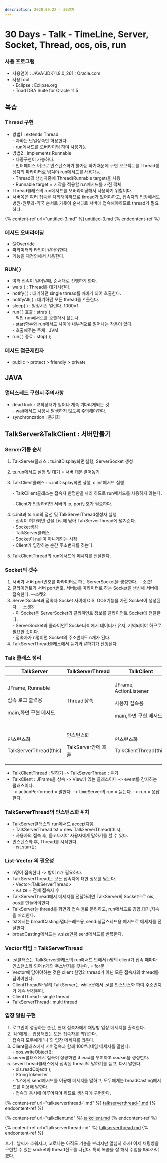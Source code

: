 ```yaml
---
description: 2020.09.22 - 30일차
---
```


# 30 Days - Talk - TimeLine, Server, Socket, Thread, oos, ois, run

### 사용 프로그램

* 사용언어 : JAVA(JDK)1.8.0\_261 : Oracle.com
* 사용Tool \
  \- Eclipse : Eclipse.org\
  \- Toad DBA Suite for Oracle 11.5

## 복습

### Thread 구현

* 방법1 : extends Thread\
  \- 자바는 단일상속만 허용한다.\
  \- run메서드를 오버라이딩 하여 사용가능
* 방법2 : implements Runnable\
  \- 다중구현이 가능하다.\
  \- 인터페이스 이므로 인스턴스화가 불가능 하기때문에 구현 오브젝트를 Thread생성자의 파라미터로 넘겨야 run메서드를 사용가능\
  \- Thread의 생성자중에 Thread(Runnable target)을 사용\
  \- Runnable target = 시작을 적용할 run메서드를 가진 객체
* Thread클래스의 run메서드를 오버라이딩해서 사용하기 위함이다.
* 서버쪽은 여러 접속을 처리해야하므로 thread가 있어야하고, 접속자의 입장에서도 병원-원무과-약국 순서로 가듯이 순서대로 서버에 접속해야하므로 thread가 필요하다.

{% content-ref url="untitled-3.md" %}
[untitled-3.md](untitled-3.md)
{% endcontent-ref %}

### 메서드 오버라이딩

* @Override
* 파라미터와 타입이 같아야한다.
* 기능을 재정의해서 사용한다.

### RUN( )

* 여러 접속이 일어날때, 순서대로 진행하게 한다.
* wait( ) : Thread를 대기시킨다.
* notify( ) : 대기하던 single thread를 차례가 되어 호출한다.
* notifyAll( ) : 대기하던 모든 thread를 호출한다.
* sleep( ) : 일정시간 얼린다. 1000=1 
* run( ) 호출 : strat( );\
  \- 직접 run메서드를 호출하지 않는다.\
  \- start함수와 run메서드 사이에 내부적으로 일어나는 작용이 있다.\
  \- 호출해주는 주체 : JVM
* run( ) 종료 : stop( );

### 메서드 접근제한자

* public > protect > friendly > private

## JAVA

### 멀티스레드 구현시 주의사항

* dead lock : 교착상태가 일어나 계속 기다리게되는 것\
  \- wait메서드 사용시 발생하지 않도록 주의해야한다.
* synchronzation : 동기화

## TalkServer\&TalkClient : 서버만들기

### Server기동 순서

1. TalkServer클래스 : ts.initDisplay화면 실행, ServerSocket 생성 
2. ts.run메서드 실행 및 대기 = 서버 대문 열어놓기
3.  TalkClient클래스 :  c.initDisplay화면 실행, c.init메서드 실행

    \- TalkClilent클래스는 접속자 한명만을 처리 하므로 run메서드를 사용하지 않는다.

    \- Client가 입장하려면 서버의 ip, port번호가 필요하다.
4. c.init과 ts.run의 접선 및 TalkServerThread생성자 실행\
   \- 접속이 허가되면 값을 List에 담아 TalkServerThread에 넘겨준다.\
   \- Socket생성\
   \- TalkServer클래스\
   \- Socket이 null이 아니게되는 시점\
   \- Client가 입장하는 순간 주소번지를 갖는다.
5. TalkClientThread의 run메서드에 메세지를 전달한다.

### Socket의 갯수

1. 서버가 서버 port번호를 파라미터로 하는 ServerSocket을 생성한다. --소켓1
2. 클라이언트가 서버 port번호, 서버ip를 파라미터로 하는 Socket을 생성해 서버에 접속한다. --소켓2
3. ServerSocket과 접속자 Socket 사이에 OIS, OOS기능을 가진 Socket이 생성된다. --소켓3\
   \- 이 Socket은 ServerSocket의 클라이언트 정보를 클라이언트 Socket에 전달한다.\
   \- ServerSocket과 클라이언트Socket사이에서 데이터가 유지, 기억되어야 하므로 필요한 것이다.\
   \- 접속자가 n명이면 Socket의 주소번지도 n개가 된다.
4. TalkServerThread클래스에서 듣기와 말하기가 진행된다.

### Talk 클래스 정리

| TalkServer                                                   | TalkServerThread                   | TalkClient                                                       | TalkClientThread                   |
| ------------------------------------------------------------ | ---------------------------------- | ---------------------------------------------------------------- | ---------------------------------- |
| <p>JFrame, Runnable</p><p>접속 로그 출력용</p><p>main,화면 구현 메서드</p> | Thread 상속                          | <p>JFrame, ActionListener</p><p>사용자 접속용</p><p>main,화면 구현 메서드</p> | Thread 상속                          |
| <p>인스턴스화</p><p>TalkServerThread(this)</p>                    | <p>인스턴스화</p><p>TalkServer안에 호출</p> | <p>인스턴스화</p><p>TalkClientThread(this)</p>                        | <p>인스턴스화</p><p>TalkServer안에 호출</p> |

* TalkClientThread : 말하기 -> TalkServerThread : 듣기 
* TalkClient : JFrame을 상속 -> View가 있는 클래스이다 -> event를 감지하는 클래스이다. \
  \-> actionPerformed = 말한다. -> timeServer의 run = 듣는다. -> run = 응답한다.

### TalkServerThread의 인스턴스화 위치

* TalkServer클래스의 run메서드 accept다음\
  \- TalkServerThread tst = new TalkServerThread(this);\
  \- 사용자의 접속 후, 듣고나서야 사용자에게 말하기를 할 수 있다.
* 인스턴스화 후, Thread를 시작한다.\
  \- tst.start();

### List-Vector 의 필요성

* n명이 접속한다 -> 방이 n개 필요하다.
* TalkServerThread는 모든 접속자에 대한 정보를 담는다.\
  \- Vector\<TalkServerThread>\
  \- v.size = 전체 접속자 수
* TalkServerThread에서 메세지를 전달하려면 TalkServer의 Socket으로 ois, oos를 만들어야한다.
* TalkServer는 thread를 화면과 접속 둘로 분리하고, run메서드로 경합,대기,지속을 처리한다.
* tst에서는 broadCasting:멀티스레드용, send:싱글스레드용 메서드로 메세지를 전달한다.
* broadCasting메서드는 v.size만큼 send메서드를 반복한다.

### Vector 타입 = TalkServerThread

* tst클래스는 TalkServer클래스의 run메서드 안에서 n명의 client가 접속 때마다 \
  인스턴스화 되어 n개의 주소번지를 갖는다. = for문
* Vector에 담아야하는 것은 client 한명의 thread가 아닌 모든 접속자의 thread를 담아야한다.
* ClientThread와 달리 TalkServer는 while문에서 tst를 인스턴스화 하여 주소번지가 계속 변경된다.
* ClientThread : single thread
* TalkServerThread : multi thread

### 입장 알림 구현

1. 로그인이 성공하는 순간, 현재 접속자에게 채팅방 입장 메세지를 출력한다.
2. '나'에게는 입장해있는 모든 접속자를 띄워준다.\
   접속자 모두에게 '나'의 입장 메세지를 띄운다.
3. Client클래스에서 서버접속과 함께 100#닉네임 메세지를 말한다.\
   \- oos.writeObject();
4. server클래스에서 접속이 성공하면 thread를 부여하고 socket을 생성한다.
5. severThread클래스에서 접속된 thread의 말하기를 듣고, 다시 말한다.\
   \- ois.readObject( );\
   \- StringTokenizer\
   \- '나'에게 send메서드를 이용해 메세지를 말하고, 모두에게는 broadCasting메서드를 이용해 말한다.\
   \- 접속과 동시에 이루어져야 하므로 생성자에 구현한다.

{% content-ref url="talkserverthread-1.md" %}
[talkserverthread-1.md](talkserverthread-1.md)
{% endcontent-ref %}

{% content-ref url="talkclient.md" %}
[talkclient.md](talkclient.md)
{% endcontent-ref %}

{% content-ref url="talkserverthread.md" %}
[talkserverthread.md](talkserverthread.md)
{% endcontent-ref %}

후기 : 날씨가 추워지고, 코로나는 아직도 기승을 부리지만 열심히 하자! 이제 채팅방을 구현할 수 있는 socket과 thread진도를 나간다. 특히 복습을 잘 해서 수업을 따라가야겠다.
